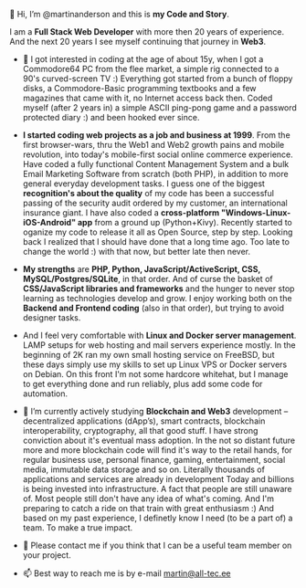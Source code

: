👋 Hi, I’m @martinanderson and this is **my Code and Story**.

I am a **Full Stack Web Developer** with more then 20 years of experience. And the next 20 years I see myself continuing that journey in **Web3**.

- 👀 I got interested in coding at the age of about 15y, when I got a Commodore64 PC from the flee market, a simple rig connected to a 90's curved-screen TV :)  Everything got started from a bunch of floppy disks, a Commodore-Basic programming textbooks and a few magazines that came with it, no Internet access back then. Coded myself (after 2 years in) a simple ASCII ping-pong game and a password protected diary :) and been hooked ever since. 

- **I started coding web projects as a job and business at 1999**. From the first browser-wars, thru the Web1 and Web2 growth pains and mobile revolution, into today's mobile-first social online commerce experience. Have coded a fully functional Content Management System and a bulk Email Marketing Software from scratch (both PHP), in addition to more general everyday development tasks. I guess one of the biggest **recognition's about the quality** of my code has been a successful passing of the security audit ordered by my customer, an international insurance giant. I have also coded a **cross-platform "Windows-Linux-iOS-Android" app** from a ground up (Python+Kivy).  Recently started to oganize my code to release it all as Open Source, step by step. Looking back I realized that I should have done that a long time ago. Too late to change the world :) with that now, but better late then never.

- **My strengths** are **PHP, Python, JavaScript/ActiveScript, CSS, MySQL/Postgres/SQLite**, in that order. And of curse the basket of **CSS/JavaScript libraries and frameworks** and the hunger to never stop learning as technologies develop and grow. I enjoy working both on the **Backend and Frontend coding** (also in that order), but trying to avoid designer tasks. 

- And I feel very comfortable with **Linux and Docker server management**. LAMP setups for web hosting and mail servers experience mostly. In the beginning of 2K ran my own small hosting service on FreeBSD, but these days simply use my skills to set up Linux VPS or Docker servers on Debian. On this front I'm not some hardcore whitehat, but I manage to get everything done and run reliably, plus add some code for automation.  

- 🌱 I’m currently actively studying **Blockchain and Web3** development – decentralized applications (dApp’s), smart contracts, blockchain interoperability, cryptography, all that good stuff. I have strong conviction about it's eventual mass adoption. In the not so distant future more and more blockchain code will find it's way to the retail hands, for regular business use, personal finance, gaming, entertainment, social media, immutable data storage and so on. Literally thousands of applications and services are already in development Today and billions is being invested into infrastructure.  A fact that people are still unaware of. Most people still don't have any idea of what's coming. And I'm preparing to catch a ride on that train with great enthusiasm :) And based on my past experience, I definetly know I need (to be a part of) a team. To make a true impact.

- 💞️ Please contact me if you think that I can be a useful team member on your project. 
- 📫 Best way to reach me is by e-mail martin@all-tec.ee
